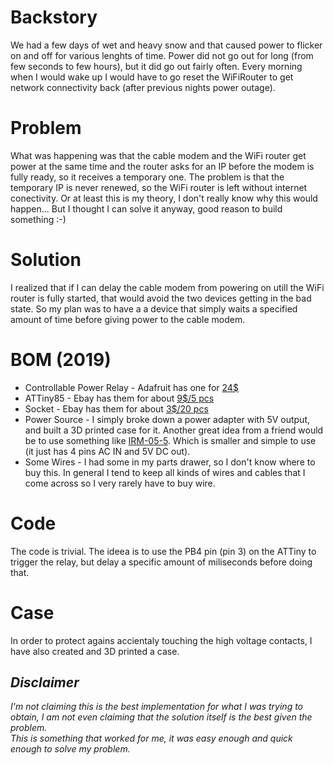 # Backstory
We had a few days of wet and heavy snow and that caused power to flicker on and off for various lenghts of time.
Power did not go out for long (from few seconds to few hours), but it did go out fairly often.
Every morning when I would wake up I would have to go reset the WiFiRouter to get network connectivity back (after previous nights power outage).

# Problem
What was happening was that the cable modem and the WiFi router get power at the same time and the router asks for an IP before the modem is fully ready, so it receives a temporary one.
The problem is that the temporary IP is never renewed, so the WiFi router is left without internet conectivity.
Or at least this is my theory, I don't really know why this would happen... But I thought I can solve it anyway, good reason to build something :-)

# Solution
I realized that if I can delay the cable modem from powering on utill the WiFi router is fully started, that would avoid the two devices getting in the bad state.
So my plan was to have a a device that simply waits a specified amount of time before giving power to the cable modem.

# BOM (2019)
* Controllable Power Relay - Adafruit has one for [24$](https://www.adafruit.com/product/2935)
* ATTiny85 - Ebay has them for about [9$/5 pcs](https://www.ebay.com/itm/5-PCS-ATTINY85-20PU-ATTINY85-MCU-8BIT-8KB-MICROCONTROLLER-SHIPPED-FROM-USA/282315166074?ssPageName=STRK%3AMEBIDX%3AIT&_trksid=p2057872.m2749.l2649)
* Socket - Ebay has them for about [3$/20 pcs](https://www.ebay.com/itm/20Pcs-8Pin-Dip-20-Ic-Socket-Double-In-Line-Integrated-Circuit-Solder-Type/163040422083?ssPageName=STRK%3AMEBIDX%3AIT&_trksid=p2057872.m2749.l2649)
* Power Source - I simply broke down a power adapter with 5V output, and built a 3D printed case for it.
  Another great idea from a friend would be to use something like [IRM-05-5](https://www.mouser.com/productdetail/mean-well/irm-05-5?qs=WkdRfq4wf1OdYoHS8Am9VA%3D%3D). Which is smaller and simple to use (it just has 4 pins AC IN and 5V DC out).
* Some Wires - I had some in my parts drawer, so I don't know where to buy this. In general I tend to keep all kinds of wires and cables that I come across so I very rarely have to buy wire.

# Code
The code is trivial.
The ideea is to use the PB4 pin (pin 3) on the ATTiny to trigger the relay, but delay a specific amount of miliseconds before doing that.

# Case
In order to protect agains accientaly touching the high voltage contacts, I have also created and 3D printed a case.

## _Disclaimer_
_I'm not claiming this is the best implementation for what I was trying to obtain, I am not even claiming that the solution itself is the best given the problem.  
This is something that worked for me, it was easy enough and quick enough to solve my problem._